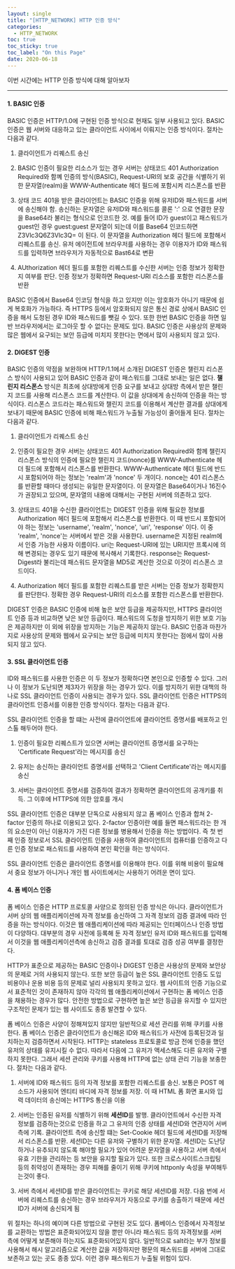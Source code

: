 ```yaml
---
layout: single
title: "[HTTP_NETWORK] HTTP 인증 방식"
categories:
  - HTTP_NETWORK
toc: true
toc_sticky: true
toc_label: "On this Page"
date: 2020-06-18
---
```




이번 시간에는 HTTP 인증 방식에 대해 알아보자

-----------

#### 1.  BASIC 인증

BASIC 인증은 HTTP/1.0에 구현된 인증 방식으로 현재도 일부 사용되고 있다.  BASIC 인증은 웹 서버와 대응하고 있는 클라이언트 사이에서 이뤄지는 인증 방식이다.  절차는 다음과 같다.

1) 클라이언트가 리퀘스트 송신

2) BASIC 인증이 필요한 리소스가 있는 경우 서버는 상태코드 401 Authorization Required와 함꼐 인증의 방식(BASIC), Request-URI의 보호 공간을 식별하기 위한 문자열(realm)을 WWW-Authenticate 헤더 필드에 포함시켜 리스폰스를 반환

3) 상태 코드 401을 받은 클라이언트는 BASIC 인증을 위해 유저ID와 패스워드를 서버에 송신해야 함.  송신하는 문자열은 유저ID와 패스워드를 콜론 ':' 으로 연결한 문장을 Base64라 불리는 형식으로 인코드한 것.  예를 들어 ID가 guest이고 패스워드가 guest인 경우 guest:guest 문자열이 되는데 이를 Base64 인코드하면 Z3Vlc3Q6Z3Vlc3Q= 이 된다.  이 문자열을 Authorization 헤더 필드에 포함해서 리퀘스트를 송신.  유저 에이전트에 브라우저를 사용하는 경우 이용자가 ID와 패스워드를 입력하면 브라우저가 자동적으로 Bast64로 변환

4) AUthorization 헤더 필드를 포함한 리퀘스트를 수신한 서버는 인증 정보가 정확한지 여부를 판단.  인증 정보가 정확하면 Request-URI 리소스를 포함한 리스폰스를 반환



BASIC 인증에서 Base64 인코딩 형식을 하고 있지만 이는 암호화가 아니기 때문에 쉽게 복호화가 가능하다.  즉 HTTPS 등에서 암호화되지 않은 통신 경로 상에서 BASIC 인증을 해서 도청된 경우 ID와 패스워드를 뺏길 수 있다.  또한 한번 BASIC 인증을 하면 일반 브라우저에서는 로그아웃 할 수 없다는 문제도 있다.  BASIC 인증은 사용상의 문제와 많은 웹에서 요구되는 보안 등급에 미치지 못한다는 면에서 많이 사용되지 않고 있다.





#### 2. DIGEST 인증

BASIC 인증의 약점을 보완하며 HTTP/1.1에서 소개된 DIGEST 인증은 챌린지 리스폰스 방식이 사용되고 있어 BASIC 인증과 같이 패스워드를 그대로 보내는 일은 없다.  **챌린지 리스폰스** 방식은 최초에 상대방에게 인증 요구를 보내고 상대방 측에서 받은 챌린지 코드를 사용해 리스폰스 코드를 계산한다.  이 값을 상대에게 송신하여 인증을 하는 방식이다.  리스폰스 코드라는 패스워드와 챌린지 코드를 이용해서 계산한 결과를 상대에게 보내기 때문에 BASIC 인증에 비해 패스워드가 누출될 가능성이 줄어들게 된다.  절차는 다음과 같다.

1) 클라이언트가 리퀘스트 송신

2) 인증이 필요한 경우 서버는 상태코드 401 Authorization Required와 함께 챌린지 리스폰스 방식의 인증에 필요한 챌린지 코드(nonce)를 WWW-Authenticate 헤더 필드에 포함해서 리스폰스를 반환한다.  WWW-Authenticate 헤더 필드에 반드시 포함되어야 하는 정보는 'realm'과 'nonce' 두 개이다.  nonce는 401 리스폰스를 반환할 때마다 생성되는 유일한 문자열이다.  이 문자열은 Base64이거나 16진수가 권장되고 있으며, 문자열의 내용에 대해서는 구현된 서버에 의존하고 있다.

3) 상태코드 401을 수신한 클라이언트는 DIGEST 인증을 위해 필요한 정보를 Authorization 헤더 필드에 포함해서 리스폰스를 반환한다.  이 때 반드시 포함되어야 하는 정보는 'username', 'realm', 'nonce', 'uri', 'response' 이다.  이 중 'realm', 'nonce'는 서버에서 받은 것을 사용한다.  username은 지정된 realm에서 인증 가능한 사용자 이름이다.  uri는 Request-URI에 있는 URI지만 프록시에 의해 변경되는 경우도 있기 때문에 복사해서 기록한다.  response는 Request-Digest라 불리는데 패스워드 문자열을 MD5로 계산한 것으로 이것이 리스폰스 코드이다.

4) Authorization 헤더 필드를 포함한 리퀘스트를 받은 서버는 인증 정보가 정확한지를 판단한다.  정확한 경우 Request-URI의 리소스를 포함한 리스폰스를 반환한다.



DIGEST 인증은 BASIC 인증에 비해 높은 보안 등급을 제공하지만, HTTPS 클라이언트 인증 등과 비교하면 낮은 보안 등급이다.  패스워드의 도청을 방지하기 위한 보호 기능은 제공하지만 이 외에 위장을 방지하는 기능은 제공하지 않는다.  BASIC 인증과 마찬가지로 사용상의 문제와 웹에서 요구되는 보안 등급에 미치지 못한다는 점에서 많이 사용되지 않고 있다.





#### 3. SSL 클라이언트 인증

ID와 패스워드를 사용한 인증은 이 두 정보가 정확하다면 본인으로 인증할 수 있다.  그러나 이 정보가 도난되면 제3자가 위장을 하는 경우가 있다.  이를 방지하기 위한 대책의 하나로 SSL 클라이언트 인증이 사용되는 경우가 있다.  SSL 클라이언트 인증은 HTTPS의 클라이언트 인증서를 이용한 인증 방식이다.  절차는 다음과 같다.

SSL 클라이언트 인증을 할 떄는 사전에 클라이언트에 클라이언트 증명서를 배포하고 인스톨 해두어야 한다.

1) 인증이 필요한 리퀘스트가 있으면 서버는 클라이언트 증명서를 요구하는 'Certificate Request'라는 메시지를 송신

2) 유저는 송신하는 클라이언트 증명서를 선택하고 'Client Certificate'라는 메시지를 송신

3) 서버는 클라이언트 증명서를 검증하여 결과가 정확하면 클라이언트의 공개키를 취득.  그 이후에 HTTPS에 의한 암호를 개시



SSL 클라이언트 인증은 대부분 단독으로 사용되지 않고 폼 베이스 인증과 합쳐 2-factor 인증의 하나로 이용되고 있다.  2-factor 인증이란 예를 들면 패스워드라는 한 개의 요소만이 아닌 이용자가 가진 다른 정보를 병용해서 인증을 하는 방법이다.  즉 첫 번째 인증 정보로서 SSL 클라이언트 인증을 사용하여 클라이언트의 컴퓨터를 인증하고 다른 인증 정보로 패스워드를 사용하여 본인 확인을 하는 방식이다.

SSL 클라이언트 인증은 클라이언트 증명서를 이용해야 한다.  이를 위해 비용이 필요해서 중요 정보가 아니거나 개인 웹 사이트에서는 사용하기 어려운 면이 있다.





#### 4. 폼 베이스 인증

폼 베이스 인증은 HTTP 프로토콜 사양으로 정의된 인증 방식은 아니다.  클라이언트가 서버 상의 웹 애플리케이션에 자격 정보를 송신하여 그 자격 정보의 검증 결과에 따라 인증을 하는 방식이다.  이것은 웹 애플리케이션에 따라 제공되는 인터페이스나 인증 방법이 다양하다.  대부분의 경우 사전에 등록해 둔 자격 정보인 유저 ID와 패스워드를 입력해서 이것을 웹 애플리케이션측에 송신하고 검증 결과를 토대로 검증 성공 여부를 결정한다.

HTTP가 표준으로 제공하는 BASIC 인증이나 DIGEST 인증은 사용상의 문제와 보안상의 문제로 거의 사용되지 않는다.  또한 보안 등급이 높은 SSL 클라이언트 인증도 도입 비용이나 운용 비용 등의 문제로 널리 사용되지 못하고 있다.  웹 사이트의 인증 기능으로서 표준적인 것이 존재하지 않아 각각의 웹 애플리케이션에서 구현하는 폼 베이스 인증을 채용하는 경우가 많다.  안전한 방법으로 구현하면 높은 보안 등급을 유지할 수 있지만 구조적인 문제가 있는 웹 사이트도 종종 발견할 수 있다.

폼 베이스 인증은 사양이 정해져있지 않지만 일반적으로 세션 관리를 위해 쿠키를 사용한다.   폼 베이스 인증은 클라이언트가 송신해온 ID와 패스워드가 사전에 등록된것과 일치하는지 검증하면서 시작된다.  HTTP는 stateless 프로토콜로 방금 전에 인증을 했던 유저의 상태를 유지시킬 수 없다.  따라서 다음에 그 유저가 액세스해도 다른 유저와 구별하지 못한다.  그래서 세션 관리와 쿠키를 사용해 HTTP에 없는 상태 관리 기능을 보충한다.  절차는 다음과 같다.

1) 서버에 ID와 패스워드 등의 자격 정보를 포함한 리퀘스트를 송신.  보통은 POST 메소드가 사용되어 엔티티 바디에 자격 정보를 저장.  이 때 HTML 폼 화면 표시와 입력 데이터의 송신에는 HTTPS 통신을 이용

2) 서버는 인증된 유저를 식별하기 위해 **세션ID**를 발행.  클라이언트에서 수신한 자격 정보를 검증하는것으로 인증을 하고 그 유저의 인증 상태를 세션ID와 연관지어 서버 측에 기록.  클라이언트 측에 송신할 떄는 Set-Cookie 헤더 필드에 세션ID를 저장해서 리스폰스를 반환.  세션ID는 다른 유저와 구별하기 위한 문자열.  세션ID는 도난당하거나 유추되지 않도록 해야할 필요가 있어 어려운 문자열을 사용하고 서버 측에서 유효 기한을 관리하는 등 보안을 유지할 필요가 있다.  또한 크로스사이트스크립팅 등의 취약성이 존재하는 경우 피해를 줄이기 위해 쿠키에 httponly 속성을 부여해두는것이 좋다.

3) 서버 측에서 세션ID를 받은 클라이언트는 쿠키로 해당 세션ID를 저장.  다음 번에 서버에 리퀘스트를 송신하는 경우 브라우저가 자동으로 쿠키를 송출하기 때문에 세션ID가 서버에 송신되게 됨

위 절차는 하나의 예이며 다른 방법으로 구현된 것도 있다.  폼베이스 인증에서 자격정보를 교환하는 방법은 표준화되어있지 않을 뿐만 아니라 패스워드 등의 자격정보를 서버 측에 어떻게 보존해야 하는지도 표준화되어있지 않다.  일반적으로 salt라는 부가 정보를 사용해서 해시 알고리즘으로 계산한 값을 저장하지만 평문의 패스워드를 서버에 그대로 보존하고 있는 곳도 종종 있다.  이런 경우 패스워드가 누출될 위험이 있다.

